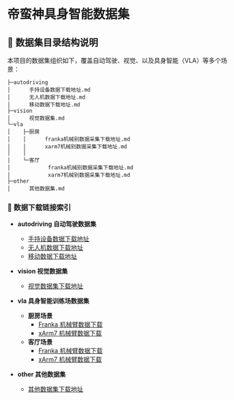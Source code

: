 # 帝蛮神具身智能数据集

## 📁 数据集目录结构说明

本项目的数据集组织如下，覆盖自动驾驶、视觉、以及具身智能（VLA）等多个场景：
```
├─autodriving
│      手持设备数据下载地址.md
│      无人机数据下载地址.md
│      移动数据下载地址.md
├─vision
│      视觉数据集.md
└─vla
│    ├─厨房
│    │      franka机械别数据采集下载地址.md
│    │      xarm7机械别数据采集下载地址.md
│    │
│    └─客厅
│            franka机械别数据采集下载地址.md
│            xarm7机械别数据采集下载地址.md
├─other
│      其他数据集.md
```


### 🔗 数据下载链接索引

- **autodriving 自动驾驶数据集**
  - [手持设备数据下载地址](autodriving/手持设备数据下载地址.md)
  - [无人机数据下载地址](autodriving/无人机数据下载地址.md)
  - [移动数据下载地址](autodriving/移动数据下载地址.md)

- **vision 视觉数据集**
  - [视觉数据集下载地址](vision/视觉数据集.md)

- **vla 具身智能训练场数据集**
  - **厨房场景**
    - [Franka 机械臂数据下载](vla/厨房/franka机械别数据采集下载地址.md)
    - [xArm7 机械臂数据下载](vla/厨房/xarm7机械别数据采集下载地址.md)
  - **客厅场景**
    - [Franka 机械臂数据下载](vla/客厅/franka机械别数据采集下载地址.md)
    - [xArm7 机械臂数据下载](vla/客厅/xarm7机械别数据采集下载)

- **other 其他数据集**
  - [其他数据集下载地址](other/其他数据集.md)